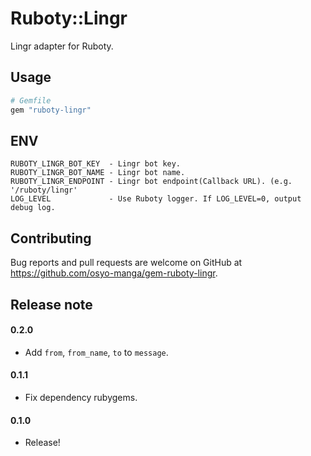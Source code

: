 # Ruboty::Lingr

Lingr adapter for Ruboty.


## Usage

```ruby
# Gemfile
gem "ruboty-lingr"
```

## ENV

```
RUBOTY_LINGR_BOT_KEY  - Lingr bot key.
RUBOTY_LINGR_BOT_NAME - Lingr bot name.
RUBOTY_LINGR_ENDPOINT - Lingr bot endpoint(Callback URL). (e.g. '/ruboty/lingr'
LOG_LEVEL             - Use Ruboty logger. If LOG_LEVEL=0, output debug log.
```

## Contributing

Bug reports and pull requests are welcome on GitHub at https://github.com/osyo-manga/gem-ruboty-lingr.

## Release note

#### 0.2.0
  
  * Add `from`, `from_name`, `to` to `message`.

#### 0.1.1
  
  * Fix dependency rubygems.

#### 0.1.0
  
  * Release!

